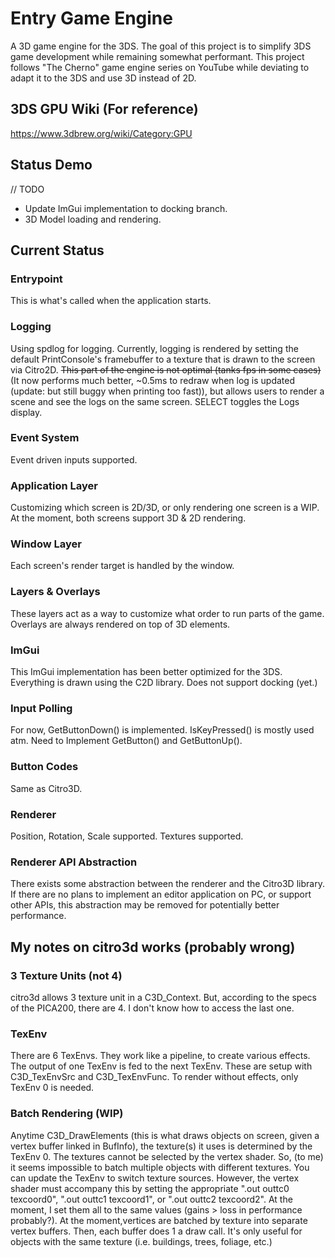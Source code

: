 # Entry Game Engine
 
A 3D game engine for the 3DS. The goal of this project is to simplify 3DS game development while remaining somewhat performant. This project follows "The Cherno" game engine series on YouTube while deviating to adapt it to the 3DS and use 3D instead of 2D.

## 3DS GPU Wiki (For reference)
https://www.3dbrew.org/wiki/Category:GPU

## Status Demo 
// TODO
- Update ImGui implementation to docking branch.
- 3D Model loading and rendering.

## Current Status
### Entrypoint
This is what's called when the application starts.
### Logging
Using spdlog for logging. Currently, logging is rendered by setting the default PrintConsole's framebuffer to a texture that is drawn to the screen via Citro2D. ~~This part of the engine is not optimal (tanks fps in some cases)~~ (It now performs much better, ~0.5ms to redraw when log is updated (update: but still buggy when printing too fast)), but allows users to render a scene and see the logs on the same screen. SELECT toggles the Logs display.
### Event System
Event driven inputs supported.
### Application Layer
Customizing which screen is 2D/3D, or only rendering one screen is a WIP. At the moment, both screens support 3D & 2D rendering.
### Window Layer
Each screen's render target is handled by the window. 
### Layers & Overlays
These layers act as a way to customize what order to run parts of the game. Overlays are always rendered on top of 3D elements. 
### ImGui
This ImGui implementation has been better optimized for the 3DS. Everything is drawn using the C2D library. Does not support docking (yet.)
### Input Polling
For now, GetButtonDown() is implemented. IsKeyPressed() is mostly used atm. Need to Implement GetButton() and GetButtonUp().
### Button Codes
Same as Citro3D.
### Renderer
Position, Rotation, Scale supported.
Textures supported.

### Renderer API Abstraction
There exists some abstraction between the renderer and the Citro3D library. If there are no plans to implement an editor application on PC, or support other APIs, this abstraction may be removed for potentially better performance.

## My notes on citro3d works (probably wrong)
### 3 Texture Units (not 4)
citro3d allows 3 texture unit in a C3D_Context. But, according to the specs of the PICA200, there are 4. I don't know how to access the last one.
### TexEnv
There are 6 TexEnvs. They work like a pipeline, to create various effects.
The output of one TexEnv is fed to the next TexEnv.
These are setup with C3D_TexEnvSrc and C3D_TexEnvFunc.
To render without effects, only TexEnv 0 is needed.
### Batch Rendering (WIP)
Anytime C3D_DrawElements (this is what draws objects on screen, given a vertex buffer linked in BufInfo), the texture(s) it uses is determined by the TexEnv 0. 
The textures cannot be selected by the vertex shader. 
So, (to me) it seems impossible to batch multiple objects with different textures.
You can update the TexEnv to switch texture sources.
However, the vertex shader must accompany this by setting the appropriate ".out outtc0 texcoord0", ".out outtc1 texcoord1", or ".out outtc2 texcoord2". 
At the moment, I set them all to the same values (gains > loss in performance probably?).
At the moment,vertices are batched by texture into separate vertex buffers. Then, each buffer does 1 a draw call.
It's only useful for objects with the same texture (i.e. buildings, trees, foliage, etc.)